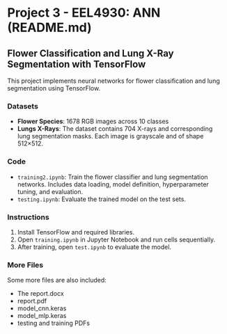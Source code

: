 # Project 3 - EEL4930: ANN (README.md)

## Flower Classification and Lung X-Ray Segmentation with TensorFlow

This project implements neural networks for flower classification and lung segmentation using TensorFlow.

### Datasets

- **Flower Species**: 1678 RGB images across 10 classes
- **Lungs X-Rays**: The dataset contains 704 X-rays and corresponding lung segmentation masks. Each image is grayscale and of shape 512×512.

### Code

- `training2.ipynb`: Train the flower classifier and lung segmentation networks. Includes data loading, model definition, hyperparameter tuning, and evaluation.
- `testing.ipynb`: Evaluate the trained model on the test sets.

### Instructions

1. Install TensorFlow and required libraries.
2. Open `training.ipynb` in Jupyter Notebook and run cells sequentially.
3. After training, open `test.ipynb` to evaluate the model.

### More Files
Some more files are also included:
- The report.docx
- report.pdf
- model_cnn.keras
- model_mlp.keras
- testing and training PDFs
